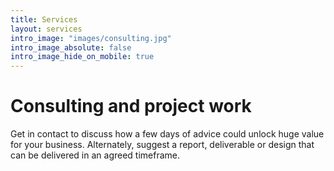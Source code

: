```yaml
---
title: Services
layout: services
intro_image: "images/consulting.jpg"
intro_image_absolute: false
intro_image_hide_on_mobile: true
---
```


# Consulting and project work

Get in contact to discuss how a few days of advice could unlock huge value for your business. Alternately, suggest a report, deliverable or design that can be delivered in an agreed timeframe.
